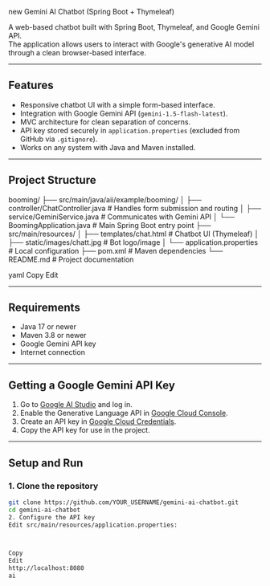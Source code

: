 new Gemini AI Chatbot (Spring Boot + Thymeleaf)

A web-based chatbot built with Spring Boot, Thymeleaf, and Google Gemini API.  
The application allows users to interact with Google's generative AI model through a clean browser-based interface.

---

## Features
- Responsive chatbot UI with a simple form-based interface.
- Integration with Google Gemini API (`gemini-1.5-flash-latest`).
- MVC architecture for clean separation of concerns.
- API key stored securely in `application.properties` (excluded from GitHub via `.gitignore`).
- Works on any system with Java and Maven installed.

---

## Project Structure
booming/
├── src/main/java/aii/example/booming/
│ ├── controller/ChatController.java # Handles form submission and routing
│ ├── service/GeminiService.java # Communicates with Gemini API
│ └── BoomingApplication.java # Main Spring Boot entry point
├── src/main/resources/
│ ├── templates/chat.html # Chatbot UI (Thymeleaf)
│ ├── static/images/chatt.jpg # Bot logo/image
│ └── application.properties # Local configuration
├── pom.xml # Maven dependencies
└── README.md # Project documentation

yaml
Copy
Edit

---

## Requirements
- Java 17 or newer
- Maven 3.8 or newer
- Google Gemini API key
- Internet connection

---

## Getting a Google Gemini API Key
1. Go to [Google AI Studio](https://aistudio.google.com/) and log in.
2. Enable the Generative Language API in [Google Cloud Console](https://console.cloud.google.com/apis/library).
3. Create an API key in [Google Cloud Credentials](https://console.cloud.google.com/apis/credentials).
4. Copy the API key for use in the project.

---

## Setup and Run

### 1. Clone the repository
```bash
git clone https://github.com/YOUR_USERNAME/gemini-ai-chatbot.git
cd gemini-ai-chatbot
2. Configure the API key
Edit src/main/resources/application.properties:



Copy
Edit
http://localhost:8080
ai
